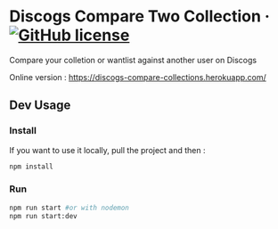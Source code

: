 # Discogs Compare Two Collection &middot; [![GitHub license](https://img.shields.io/badge/license-MIT-blue.svg)](https://github.com/KirianCaumesDiscogsCompareTwoCollection/blob/master/LICENSE)

Compare your colletion or wantlist against another user on Discogs

Online version : <https://discogs-compare-collections.herokuapp.com/>

## Dev Usage

### Install

If you want to use it locally, pull the project and then :

```sh
npm install
```

### Run

```sh
npm run start #or with nodemon
npm run start:dev
```
